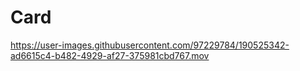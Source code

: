 # Card

https://user-images.githubusercontent.com/97229784/190525342-ad6615c4-b482-4929-af27-375981cbd767.mov


